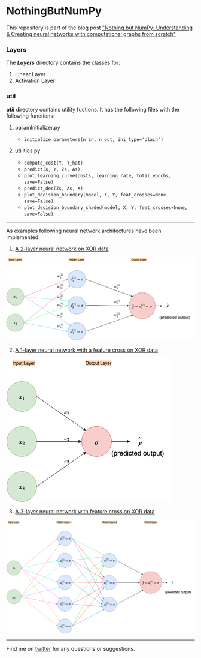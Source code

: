# NothingButNumPy
This repository is part of the blog post ["Nothing but NumPy: Understanding &amp; Creating neural networks with computational graphs from scratch"](https://medium.com/@rafayak/nothing-but-numpy-understanding-creating-neural-networks-with-computational-graphs-from-scratch-6299901091b0)

### Layers
The ___Layers___ directory contains the classes for:
1. Linear Layer
2. Activation Layer

### util
___util___ directory contains utility fuctions. It has the following files with the following functions:
1. paramInitializer.py

   - `initialize_parameters(n_in, n_out, ini_type='plain')`

2. utilities.py

   - `compute_cost(Y, Y_hat)`
   - `predict(X, Y, Zs, As)`
   - `plot_learning_curve(costs, learning_rate, total_epochs, save=False)`
   - `predict_dec(Zs, As, X)`
   - `plot_decision_boundary(model, X, Y, feat_crosses=None, save=False)`
   - `plot_decision_boundary_shaded(model, X, Y, feat_crosses=None, save=False)`
   
---   

As examples following neural network architectures have been implemented:

1. [A 2-layer neural network on XOR data](2_layer_toy_network_XOR.ipynb)

![Architecture of 2-layer neural network](architecture_imgs/2_layer_NN.png)

2. [A 1-layer neural network with a feature cross on XOR data](1_layer_toy_network_with_feature_cross_XOR.ipynb)

![Architecture of 1-layer neural network with a featurecross](architecture_imgs/1_layer_FeatEng_NN.png)


3. [A 3-layer neural network with feature cross on XOR data](3_layer_neural_network_XOR.ipynb)

![Architecture of 2-layer neural network](architecture_imgs/3_layer_NN.png)

***

Find me on [twitter](https://twitter.com/RafayAK) for any questions or suggestions.

